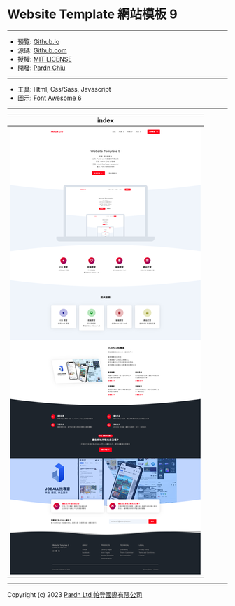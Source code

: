 # Website Template 網站模板 9

***

- 預覽: [Github.io](https://pardnchiu.github.io/website-template-9/)
- 源碼: [Github.com](https://github.com/pardnchiu/website-template-9/)
- 授權: [MIT LICENSE](https://github.com/pardnchiu/website-template-9/blob/main/LICENSE)
- 開發: [Pardn Chiu](https://joball.tw/@pardnltd)

***

- 工具: Html, Css/Sass, Javascript
- 圖示: [Font Awesome 6](https://fontawesome.com/v6/search)

***

| index |
|---|
| ![index](./image/index.jpg) |

***

Copyright (c) 2023 [Pardn Ltd 帕登國際有限公司](https://joball.tw/@pardnltd)
